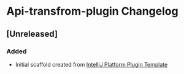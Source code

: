 <!-- Keep a Changelog guide -> https://keepachangelog.com -->

# Api-transfrom-plugin Changelog

## [Unreleased]
### Added
- Initial scaffold created from [IntelliJ Platform Plugin Template](https://github.com/JetBrains/intellij-platform-plugin-template)
